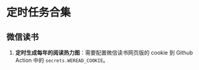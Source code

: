 # 定时任务合集

## 微信读书

1. **定时生成每年的阅读热力图**：需要配置微信读书网页版的 cookie 到 Github Action 中的 `secrets.WEREAD_COOKIE`。
